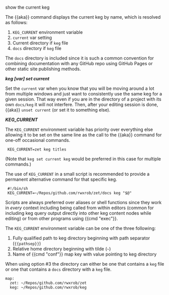 show the current keg

The {{aka}} command displays the current keg by name, which is resolved as follows:

1.  `KEG_CURRENT` environment variable
2.  `current` var setting
3.  Current directory if `keg` file
4.  `docs` directory if `keg` file

The `docs` directory is included since it is such a common convention for combining documentation with any GitHub repo using GitHub Pages or other static site publishing methods.

***keg [var] set current***

Set the `current` var when you know that you will be moving around a lot from multiple windows and just want to consistently use the same keg for a given session. That way even if you are in the directory of a project with its own `docs/keg` it will not interfere. Then, after your editing session is done, {{aka}} `unset current` (or set it to something else).

***KEG_CURRENT***

The `KEG_CURRENT` environment variable has priority over everything else allowing it to be set on the same line as the call to the {{aka}} command for one-off occasional commands.

     KEG_CURRENT=zet keg titles

(Note that `keg set current keg` would be preferred in this case for multiple commands.)

The use of `KEG_CURRENT` in a small script is recommended to provide a permanent alternative command for that specific keg.

     #!/bin/sh
     KEG_CURRENT=~/Repos/github.com/rwxrob/zet/docs keg "$@"

Scripts are always preferred over aliases or shell functions since they work in *every* context including being called from within editors (common for including keg query output directly into other keg content nodes while editing) or from other programs using {{cmd "exec"}}.

The `KEG_CURRENT` environment variable can be one of the three following:

1. Fully qualified path to keg directory beginning with path separator (`{{pathsep}}`)
2. Relative home directory beginning with tilde (`~`)
3. Name of {{cmd "conf"}} map key with value pointing to keg directory

When using option #3 the directory can either be one that contains a `keg` file or one that contains a `docs` directory with a `keg` file.

    map:
      zet: ~/Repos/github.com/rwxrob/zet
      keg: ~/Repos/github.com/rwxrob/keg

